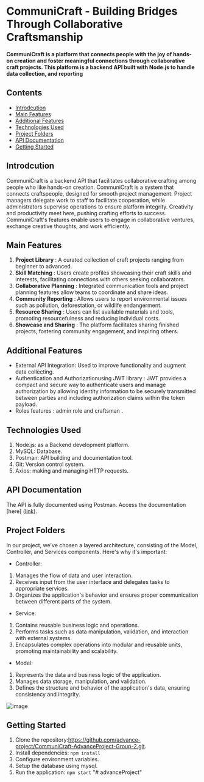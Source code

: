 # CommuniCraft - Building Bridges Through Collaborative	Craftsmanship
**CommuniCraft is a platform that connects people with the joy of hands-on creation and foster meaningful connections through collaborative craft projects. This platform is a backend API built with Node.js to handle data collection, and reporting**

## Contents 
* [Introdcution](https://github.com/advance-project/CommuniCraft-AdvanceProject-Group-2?tab=readme-ov-file#-introdcution)
* [Main Features](https://github.com/advance-project/CommuniCraft-AdvanceProject-Group-2?tab=readme-ov-file#main-features)
* [Additional Features](https://github.com/advance-project/CommuniCraft-AdvanceProject-Group-2?tab=readme-ov-file#additional-features)
* [Technologies Used](https://github.com/advance-project/CommuniCraft-AdvanceProject-Group-2?tab=readme-ov-file#technologies-used)
* [Project Folders](https://github.com/advance-project/CommuniCraft-AdvanceProject-Group-2?tab=readme-ov-file#project-folders)
* [API Documentation](https://github.com/advance-project/CommuniCraft-AdvanceProject-Group-2?tab=readme-ov-file#api-documentation)
* [Getting Started](https://github.com/advance-project/CommuniCraft-AdvanceProject-Group-2?tab=readme-ov-file#getting-started)

## Introdcution 

CommuniCraft is a backend API that facilitates collaborative crafting among people who like hands-on creation. CommuniCraft is a system that connects craftspeople, designed for smooth project management. Project managers delegate work to staff to facilitate cooperation, while administrators supervise operations to ensure platform integrity. Creativity and productivity meet here, pushing crafting efforts to success. CommuniCraft's features enable users to engage in collaborative ventures, exchange creative thoughts, and work efficiently.

## Main Features
1. **Project Library** : A curated collection of craft projects ranging from beginner to advanced.
2. **Skill Matching** : Users create profiles showcasing their craft skills and interests, facilitating connections with others seeking collaborators.
3. **Collaborative Planning** : Integrated communication tools and project planning features allow teams to coordinate and share ideas.
4. **Community Reporting** : Allows users to report environmental issues such as pollution, deforestation, or wildlife endangerment.
5. **Resource Sharing** : Users can list available materials and tools, promoting resourcefulness and reducing individual costs.
6. **Showcase and Sharing** : The platform facilitates sharing finished projects, fostering community engagement, and inspiring others.

## Additional Features
*  External API Integration: Used to improve functionality and augment data collecting.
*  Authentication and Authorizationusing JWT library : JWT provides a compact and secure way to authenticate users and manage authorization by allowing identity information to be securely transmitted between parties and including authorization claims within the token payload.
*  Roles features : admin role and craftsman .


## Technologies Used
1. Node.js: as a Backend development platform.
2. MySQL: Database.
3. Postman: API building and documentation tool.
4. Git: Version control system.
5. Axios: making and managing HTTP requests.

## API Documentation
The API is fully documented using Postman. Access the documentation [here] ([link](https://documenter.getpostman.com/view/33050087/2sA35HXgRM)).

## Project Folders
 In our project, we've chosen a layered architecture, consisting of the Model, Controller, and Services components. Here's why it's important:

* Controller:
1. Manages the flow of data and user interaction.
2. Receives input from the user interface and delegates tasks to appropriate services.
3. Organizes the application's behavior and ensures proper communication between different parts of the system.

* Service:
1. Contains reusable business logic and operations.
2. Performs tasks such as data manipulation, validation, and interaction with external systems.
3. Encapsulates complex operations into modular and reusable units, promoting maintainability and scalability.

* Model:
1. Represents the data and business logic of the application.
2. Manages data storage, manipulation, and validation.
3. Defines the structure and behavior of the application's data, ensuring consistency and integrity.

![image](https://github.com/advance-project/CommuniCraft-AdvanceProject-Group-2/assets/162372579/ea32ec3d-a242-402a-8ba0-36c198a74b57)

## Getting Started
1. Clone the repository:https://github.com/advance-project/CommuniCraft-AdvanceProject-Group-2.git.
2. Install dependencies: `npm install`
3. Configure environment variables.
4. Setup the database using mysql.
5. Run the application: `npm start`
"# advanceProject" 
